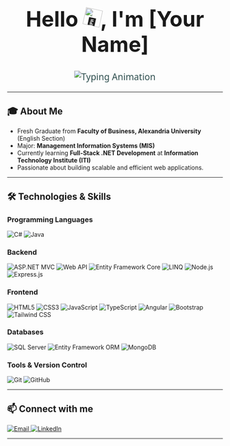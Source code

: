<!-- Title with waving hand emoji -->
<h1 align="center" style="font-size: 3.5em; font-weight: 700;">
  Hello <img src="https://github.githubassets.com/images/icons/emoji/unicode/1f44b.png" width="40" alt="👋" style="animation: wave 2s infinite; transform-origin: 70% 70%; display: inline-block;" />, I'm [Your Name]
</h1>

<!-- Typing animation under the name -->
<p align="center" style="font-size: 1.5em; font-weight: 500; font-family: 'Segoe UI', Tahoma, Geneva, Verdana, sans-serif; color:#2f4f4f;">
  <img src="https://readme-typing-svg.demolab.com?font=Segoe+UI&weight=600&size=24&pause=1000&color=2f4f4f&center=true&vCenter=true&width=480&height=40&lines=Full-Stack+.NET+Developer;MIS+Graduate;Currently+Learning+at+ITI" alt="Typing Animation" />
</p>

---

## 🎓 About Me

- Fresh Graduate from **Faculty of Business, Alexandria University** (English Section)  
- Major: **Management Information Systems (MIS)**  
- Currently learning **Full-Stack .NET Development** at **Information Technology Institute (ITI)**  
- Passionate about building scalable and efficient web applications.

---

## 🛠️ Technologies & Skills

### Programming Languages  
<p>
  <img alt="C#" src="https://img.shields.io/badge/C%23-239120?style=flat&logo=c-sharp&logoColor=white&color=107C10" />
  <img alt="Java" src="https://img.shields.io/badge/Java-007396?style=flat&logo=java&logoColor=white&color=007396" />
</p>

### Backend  
<p>
  <img alt="ASP.NET MVC" src="https://img.shields.io/badge/ASP.Net_MVC-512BD4?style=flat&logo=dot-net&logoColor=white&color=512BD4" />
  <img alt="Web API" src="https://img.shields.io/badge/Web_API-6DB33F?style=flat&logo=dot-net&logoColor=white&color=6DB33F" />
  <img alt="Entity Framework Core" src="https://img.shields.io/badge/Entity_Framework_Core-6DB33F?style=flat&logo=dot-net&logoColor=white&color=6DB33F" />
  <img alt="LINQ" src="https://img.shields.io/badge/LINQ-512BD4?style=flat&logo=dot-net&logoColor=white&color=512BD4" />
  <img alt="Node.js" src="https://img.shields.io/badge/Node.js-339933?style=flat&logo=node.js&logoColor=white&color=339933" />
  <img alt="Express.js" src="https://img.shields.io/badge/Express.js-000000?style=flat&logo=express&logoColor=white&color=000000" />
</p>

### Frontend  
<p>
  <img alt="HTML5" src="https://img.shields.io/badge/HTML5-E34F26?style=flat&logo=html5&logoColor=white&color=E34F26" />
  <img alt="CSS3" src="https://img.shields.io/badge/CSS3-1572B6?style=flat&logo=css3&logoColor=white&color=1572B6" />
  <img alt="JavaScript" src="https://img.shields.io/badge/JavaScript-F7DF1E?style=flat&logo=javascript&logoColor=black&color=F7DF1E" />
  <img alt="TypeScript" src="https://img.shields.io/badge/TypeScript-3178C6?style=flat&logo=typescript&logoColor=white&color=3178C6" />
  <img alt="Angular" src="https://img.shields.io/badge/Angular-DD0031?style=flat&logo=angular&logoColor=white&color=DD0031" />
  <img alt="Bootstrap" src="https://img.shields.io/badge/Bootstrap-7952B3?style=flat&logo=bootstrap&logoColor=white&color=7952B3" />
  <img alt="Tailwind CSS" src="https://img.shields.io/badge/Tailwind_CSS-38B2AC?style=flat&logo=tailwind-css&logoColor=white&color=38B2AC" />
</p>

### Databases  
<p>
  <img alt="SQL Server" src="https://img.shields.io/badge/SQL_Server-CC2927?style=flat&logo=microsoft-sql-server&logoColor=white&color=CC2927" />
  <img alt="Entity Framework ORM" src="https://img.shields.io/badge/Entity_Framework-6DB33F?style=flat&logo=dot-net&logoColor=white&color=6DB33F" />
  <img alt="MongoDB" src="https://img.shields.io/badge/MongoDB-47A248?style=flat&logo=mongodb&logoColor=white&color=47A248" />
</p>

### Tools & Version Control  
<p>
  <img alt="Git" src="https://img.shields.io/badge/Git-F05032?style=flat&logo=git&logoColor=white&color=F05032" />
  <img alt="GitHub" src="https://img.shields.io/badge/GitHub-181717?style=flat&logo=github&logoColor=white&color=181717" />
</p>

---

## 📫 Connect with me

<p>
  <a href="mailto:your.email@example.com" target="_blank">
    <img alt="Email" src="https://img.shields.io/badge/Email-D14836?style=flat&logo=gmail&logoColor=white&color=D14836" />
  </a>
  <a href="https://linkedin.com/in/your-linkedin" target="_blank">
    <img alt="LinkedIn" src="https://img.shields.io/badge/LinkedIn-0A66C2?style=flat&logo=linkedin&logoColor=white&color=0A66C2" />
  </a>
</p>

---

<style>
@keyframes wave {
  0% { transform: rotate(  0.0deg) }
 10% { transform: rotate( 14.0deg) }
 20% { transform: rotate(-8.0deg) }
 30% { transform: rotate( 14.0deg) }
 40% { transform: rotate(-4.0deg) }
 50% { transform: rotate( 10.0deg) }
 60% { transform: rotate(  0.0deg) }
100% { transform: rotate(  0.0deg) }
}
</style>
